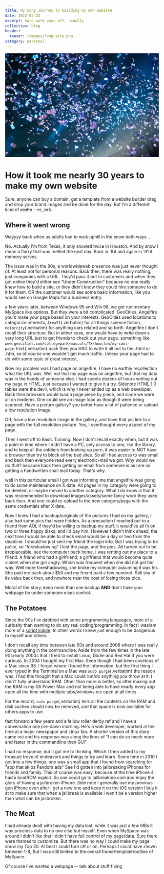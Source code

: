 ```yaml
---
title: My Long Journey to building my own website
date: 2022-05-23
excerpt: hard work pays off, usually
collection: blog
header:
  teaser: /images/long-site.png
category: personal
---
```

![cover](/images/long-site.png)
# How it took me nearly 30 years to make my own website
Sure, anyone can buy a domain, get a template from a website builder drag and drop your brand images and be done for the day. But I'm a different kind of ~~assho~~ --er, jerk.

## Where it went wrong

Wayyyy back when us adults had to walk uphill in the snow both ways...

No. Actually I'm from Texas, it only snowed twice in Houston. And by snow I mean a flurry that was melted the next day. Back in '84 and again in '91 if memory serves.

The issue was in the 90s, a worldwideweb presence was just never thought of. At least not for personal reasons. Back then, there was really nothing, just companies with a URL. They'd pass it out to customers and when they got online they'd either see "Under Construction" because no one really knew how to build a site, or they didn't know they could hire someone to do it for them. OR the customer would see some basic information, like you would see on Google Maps for a business entry.

a few years later, between Windows 95 and Win 98, we got rudimentary MySpace like options. But they were a bit complicated. GeoCities, Angelfire you'd make your page based on your interests. GeoCities used locations to categorize interests, `Area51`{.verbatim} for all things science fiction, `motorcity`{.verbatim} for anything cars related and so forth. Angelfire I don't recall their structure. But in either case, one would have to write down a very long URL just to get friends to check out your page. something like `www.geocities.com/collegepark/mascots/TX/houston/my-cool-page.html`{.verbatim} back then you HAD to write it all out to the .html or .htm, so of course one wouldn't get much traffic. Unless your page had to do with some topic of great interest.

Now my problem was I had page on angelfire, I have no earthly recollection what the URL was. Well not that my page was on angelfire, but that my data was in the hands of someone else. I had spents dozens of hours writing out my page in HTML, just because I wanted to give it a try. Sidenote HTML 1.0 tables were the devil, which is why I never ended up as a web developer. Back then browsers would load a page piece by piece, and since we were all on modems. One could see an image load as though it were being scanned. Have a picture gallery? you better have a lot of patience or upload a low resolution image.

OR, have a low resolution image in the gallery, and have that pic link to a page with the full resolution picture. Yes, I overthought every aspect of my page.

Then I went off to Basic Training. Now I don't recall exactly when, but it was a point in time where I didn't have a PC, only access to one, like the library. and to keep all the soldiers from looking up porn, it was easier to NOT have a browser than try to block all the bad sites. So all I had access to was email and back then everyone read every electronic-mail we got. Why would we do that? because back then getting an email from someone is as rare as getting a handwritten snail mail today. That's why.

well in this particular email I got was informing me that angelfire was going to do some maintenance on X date. All pages in my category were going to be deleted, or maybe moved to another category. What I do know is that it was recommended to download images/assets/some fancy word they used back then. And one could re-upload to the new category/page with the same credentials after X date.

Now I knew I had a backup/originals of the pictures I had on my gallery, I also had some pics that were hidden. As a precaution I reached out to a friend from AOL if they'd be willing to backup my stuff. it would've all fit on two or three floppy disks, and I'd pay him. However I didn't think ahead, the next time I would be able to check email would be a day or two from the deadline. I should've just sent my friend the login info. But I was trying to be polite, so "foreshadowing" I lost the page, and the pics. All turned out to be irreplaceable, see the computer back home. I was renting out my place to a friend. A friend who had a girlfriend, a girlfriend that would become quite violent when she got angry. Which was frequent when she did not get her way. Well more foreshadowing, she broke my computer assuming it was his. She paid me back about $50 and my friend paid a few hundred. Still shy of its value back then, and nowhere near the cost of losing those pics.

Moral of the story, keep more than one backup **AND** don't have your webpage be under someone elses control.

## The Potatoes

Since the 90s I've dabbled with some programming languages, more of a curiosity than wanting to do any real coding/programming. In fact I was/am more of a [script kiddie](https://www.wordnik.com/words/script%20kiddie). In other words I knew just enough to be dangerous to myself and others.

I don't recall any time between late 90s and around 2008 where I was really doing anything in the commandline. Aside from the few times in the late 90s/early 2000s that I tried to install Linux, (SuSe and Red Hat if you were curious). In 2004 I bought my first Mac. Even though I had been covetous of a Mac since 98. I forgot where I found the information, but the first thing I ever typed in the Terminal on a Mac was `sudo purge`{.verbatim} the reason was, I had this thought that a Mac could run/do anything you throw at it. I didn't fully understand RAM. Other than more is better, so after maxing out the RAM in my G5 Power Mac and not being able to have nearly every app open all the time with multiple tabs/windows etc open at all times.

For the record, `sudo purge`{.verbatim} tells all the contents on the RAM and disk caches should now be removed, and that space is now available for others apps to use.

fast forward a few years and a fellow roller derby ref and I have a conversation one pre-dawn morning. He's a web developer, worked at the time at a major newspapor and Linux fan. A shorter version of this story came out and his response was along the lines of "I can do so mech more and faster in the commandline than GUI"

I had no response, but it got me to thinking. Which I then added to my treasure trove of endeavors and things to try and learn. Some time in 2010 I got into a few things. one was a small app that I found from searching for "app that skips Pandora ads" See I'd gotten into jailbreaking iPhones for friends and family. This of course was easy, because at the time iPhone 4 had a bootROM exploit. So one could go to jailbreakme.com and enjoy the glory of having a jailbroken iPhone. Side note I generally use my previous gen iPhone even after I get a new one and keep it on the iOS version I buy it at to make sure that when a jailbreak is available I won't be a version higher than what can be jailbroken.

## The Meat

I had already dealt with having my data lost, while it was just a few MBs it was priceless data to no one else but myself. Even when MySpace was around I didn't like that I didn't have full control of my page/data. Sure there were themes to customize. But there was no way I could make my page show my Top 20. At best I could turn off or on. Perhaps I could have shown between 1-8, But I was still limited to the overall frame/template/outline of MySpace.

Of course I've wanted a webpage -- talk about stuff fixing
